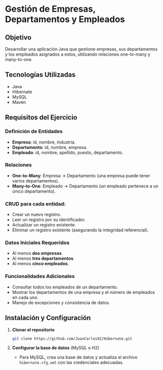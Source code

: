 # Gestión de Empresas, Departamentos y Empleados

## Objetivo
Desarrollar una aplicación Java que gestione empresas, sus departamentos y los empleados asignados a estos, utilizando relaciones one-to-many y many-to-one.

## Tecnologías Utilizadas
- Java
- Hibernate
- MySQL
- Maven

## Requisitos del Ejercicio

### Definición de Entidades
- **Empresa**: id, nombre, industria.
- **Departamento**: id, nombre, empresa.
- **Empleado**: id, nombre, apellido, puesto, departamento.

### Relaciones
- **One-to-Many**: Empresa → Departamento (una empresa puede tener varios departamentos).
- **Many-to-One**: Empleado → Departamento (un empleado pertenece a un único departamento).

### CRUD para cada entidad:
- Crear un nuevo registro.
- Leer un registro por su identificador.
- Actualizar un registro existente.
- Eliminar un registro existente (asegurando la integridad referencial).

### Datos Iniciales Requeridos
- Al menos **dos empresas**.
- Al menos **tres departamentos**.
- Al menos **cinco empleados**.

### Funcionalidades Adicionales
- Consultar todos los empleados de un departamento.
- Mostrar los departamentos de una empresa y el número de empleados en cada uno.
- Manejo de excepciones y consistencia de datos.

## Instalación y Configuración

1. **Clonar el repositorio**
   ```sh
   git clone https://github.com/JuanCarlos92/Hibernate.git
   ```

2. **Configurar la base de datos** (MySQL o H2)
   - Para MySQL, crea una base de datos y actualiza el archivo `hibernate.cfg.xml` con las credenciales adecuadas.
   
